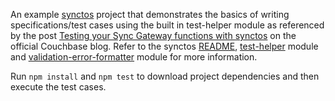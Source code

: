 An example [synctos](https://github.com/Kashoo/synctos) project that demonstrates the basics of writing specifications/test cases using the built in test-helper module as referenced by the post [Testing your Sync Gateway functions with synctos](https://blog.couchbase.com/testing-sync-gateway-functions-synctos/) on the official Couchbase blog. Refer to the synctos [README](https://github.com/Kashoo/synctos/blob/master/README.md), [test-helper](https://github.com/Kashoo/synctos/blob/master/src/testing/test-helper.js) module and [validation-error-formatter](https://github.com/Kashoo/synctos/blob/master/src/testing/validation-error-formatter.js) module for more information.

Run `npm install` and `npm test` to download project dependencies and then execute the test cases.

